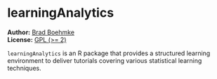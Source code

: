 
<!-- README.md is generated from README.Rmd. Please edit that file -->
learningAnalytics
=================

**Author:** [Brad Boehmke](http://bradleyboehmke.github.io/)<br/> **License:** [GPL (&gt;= 2)](https://opensource.org/licenses/gpl-license)

`learningAnalytics` is an R package that provides a structured learning environment to deliver tutorials covering various statistical learning techniques.
